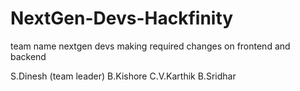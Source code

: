 # NextGen-Devs-Hackfinity
team name nextgen devs
making required changes on frontend and backend 

S.Dinesh (team leader)
B.Kishore
C.V.Karthik
B.Sridhar
